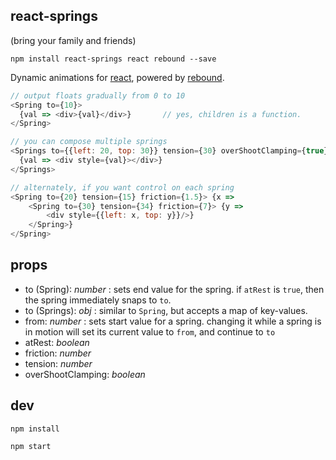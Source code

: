 react-springs
---

(bring your family and friends)

`npm install react-springs react rebound --save`

Dynamic animations for [react](https://facebook.github.io/react/), powered by [rebound](https://github.com/facebook/rebound-js).

```js
// output floats gradually from 0 to 10
<Spring to={10}>
  {val => <div>{val}</div>}       // yes, children is a function.
</Spring>

// you can compose multiple springs
<Springs to={{left: 20, top: 30}} tension={30} overShootClamping={true}>
  {val => <div style={val}></div>}
</Springs>

// alternately, if you want control on each spring
<Spring to={20} tension={15} friction={1.5}> {x =>
    <Spring to={30} tension={34} friction={7}> {y =>
        <div style={{left: x, top: y}}/>}
    </Spring>}
</Spring>
```

props
---

- to (Spring): *number* : sets end value for the spring. if `atRest` is `true`, then the spring immediately snaps to `to`.
- to (Springs): *obj* : similar to `Spring`, but accepts a map of key-values.
- from: *number* : sets start value for a spring. changing it while a spring is in motion will set its current value to `from`, and continue to `to`
- atRest: *boolean*
- friction: *number*
- tension: *number*
- overShootClamping: *boolean*

dev
---

`npm install`

`npm start`
